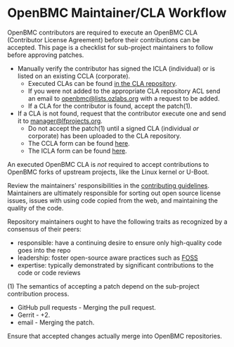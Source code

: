 # OpenBMC Maintainer/CLA Workflow
OpenBMC contributors are required to execute an OpenBMC CLA (Contributor
License Agreement) before their contributions can be accepted.  This page is a
checklist for sub-project maintainers to follow before approving patches.

* Manually verify the contributor has signed the ICLA (individual) or is
listed on an existing CCLA (corporate).
  * Executed CLAs can be found [in the CLA repository][1].
  * If you were not added to the appropriate CLA repository ACL send an
email to openbmc@lists.ozlabs.org with a request to be added.
  * If a CLA for the contributor is found, accept the patch(1).
* If a CLA is not found, request that the contributor execute one and send it
to manager@lfprojects.org.
  * Do not accept the patch(1) until a signed CLA (individual _or_
corporate) has been uploaded to the CLA repository.
  * The CCLA form can be found [here][2].
  * The ICLA form can be found [here][3].

An executed OpenBMC CLA is _not_ required to accept contributions to
OpenBMC forks of upstream projects, like the Linux kernel or U-Boot.

Review the maintainers' responsibilities in the [contributing
guidelines](./CONTRIBUTING.md).  Maintainers are ultimately
responsible for sorting out open source license issues, issues with
using code copied from the web, and maintaining the quality of the
code.

Repository maintainers ought to have the following traits as
recognized by a consensus of their peers:
 - responsible: have a continuing desire to ensure only high-quality
   code goes into the repo
 - leadership: foster open-source aware practices such as [FOSS][4]
 - expertise: typically demonstrated by significant contributions to
   the code or code reviews

(1) The semantics of accepting a patch depend on the sub-project contribution
process.

* GitHub pull requests - Merging the pull request.
* Gerrit - +2.
* email - Merging the patch.

Ensure that accepted changes actually merge into OpenBMC repositories.

[1]: https://drive.google.com/drive/folders/1Ooi0RdTcaOWF1DWFJUAJDdN7tRKde7Nl
[2]: https://drive.google.com/file/d/1d-2M8ng_Dl2j1odsvZ8o1QHAdHB-pNSH/view?usp=sharing
[3]: https://drive.google.com/file/d/1k3fc7JPgzKdItEfyIoLxMCVbPUhTwooY/view?usp=sharing
[4]: https://en.wikipedia.org/wiki/Free_and_open-source_software

